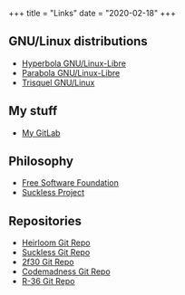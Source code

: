 +++
title = "Links"
date = "2020-02-18"
+++

## GNU/Linux distributions

* [Hyperbola GNU/Linux-Libre](https://www.hyperbola.info/)
* [Parabola GNU/Linux-Libre](https:/parabola.nu/)
* [Trisquel GNU/Linux](https://trisquel.info/)

## My stuff

* [My GitLab](https://gitlab.com/swegbun/)

## Philosophy

* [Free Software Foundation](https://www.fsf.org/)
* [Suckless Project](https://suckless.org/)

## Repositories

* [Heirloom Git Repo](https://github.com/eunuchs/heirloom-project)
* [Suckless Git Repo](https://git.suckless.org)
* [2f30 Git Repo](http://git.2f30.org)
* [Codemadness Git Repo](http://git.codemadness.org)
* [R-36 Git Repo](http://r-36.net/scm)
